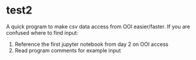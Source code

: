 # test2

A quick program to make csv data access from OOI easier/faster. 
If you are confused where to find input:
  1) Reference the first jupyter notebook from day 2 on OOI access
  2) Read program comments for example input
